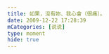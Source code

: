 ```yaml
---
title: 如果，沒有妳、我心會（很痛）。
date: 2009-12-22 17:28:39
mCategories: [说说]
type: moment
hide: true
---
```


